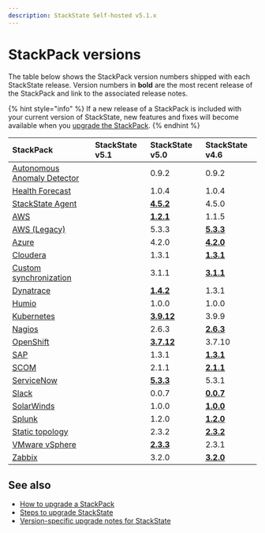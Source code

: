 ```yaml
---
description: StackState Self-hosted v5.1.x 
---
```


# StackPack versions

The table below shows the StackPack version numbers shipped with each StackState release. Version numbers in **bold** are the most recent release of the StackPack and link to the associated release notes.

{% hint style="info" %}
If a new release of a StackPack is included with your current version of StackState, new features and fixes will become available when you [upgrade the StackPack](../../stackpacks/about-stackpacks.md#upgrade-a-stackpack).
{% endhint %}

| StackPack                                                             | StackState v5.1 | StackState v5.0                                                        | StackState v4.6                                                                                              |
|:----------------------------------------------------------------------|:----------------|:-----------------------------------------------------------------------|:-------------------------------------------------------------------------------------------------------------|
| [Autonomous Anomaly Detector](../../stackpacks/add-ons/aad.md)        |                 | 0.9.2                                                                  | 0.9.2                                                                                                        |
| [Health Forecast](../../stackpacks/add-ons/health-forecast.md)        |                 | 1.0.4                                                                  | 1.0.4                                                                                                        |
| [StackState Agent](../../stackpacks/integrations/agent.md)            |                 | [**4.5.2**](../../stackpacks/integrations/agent.md#release-notes)      | 4.5.0                                                                                                        |
| [AWS](../../stackpacks/integrations/aws/aws.md)                       |                 | [**1.2.1**](../../stackpacks/integrations/aws/aws.md#release-notes)    | 1.1.5                                                                                                        | 
| [AWS \(Legacy\)](../../stackpacks/integrations/aws/aws-legacy.md)     |                 | 5.3.3                                                                  | [**5.3.3**](../../stackpacks/integrations/aws/aws-legacy.md#release-notes)                                   | 
| [Azure](../../stackpacks/integrations/azure.md)                       |                 | 4.2.0                                                                  | [**4.2.0**](../../stackpacks/integrations/azure.md#release-notes)                                            | 
| [Cloudera](../../stackpacks/integrations/cloudera.md)                 |                 | 1.3.1                                                                  | [**1.3.1**](../../stackpacks/integrations/cloudera.md#release-notes)                                         |
| [Custom synchronization](../../stackpacks/integrations/customsync.md) |                 | 3.1.1                                                                  | [**3.1.1**](https://github.com/StackVista/stackpack-autosync/blob/master/RELEASE.md)                         |
| [Dynatrace](../../stackpacks/integrations/dynatrace.md)               |                 | [**1.4.2**](../../stackpacks/integrations/dynatrace.md#release-notes)  | 1.3.1                                                                                                        | 
| [Humio](../../stackpacks/integrations/humio.md)                       |                 | 1.0.0                                                                  | 1.0.0                                                                                                        | 
| [Kubernetes](../../stackpacks/integrations/kubernetes.md)             |                 | [**3.9.12**](../../stackpacks/integrations/kubernetes.md#release-notes) | 3.9.9                                                                                                        | 
| [Nagios](../../stackpacks/integrations/nagios.md)                     |                 | 2.6.3                                                                  | [**2.6.3**](../../stackpacks/integrations/nagios.md#release-notes)                                           |
| [OpenShift](../../stackpacks/integrations/openshift.md) |                 | [**3.7.12**](../../stackpacks/integrations/openshift.md#release-notes) | 3.7.10                                                                                                       |
| [SAP](../../stackpacks/integrations/sap.md)                           |                 | 1.3.1                                                                  | [**1.3.1**](https://github.com/StackVista/stackpack-sap/blob/master/src/main/stackpack/resources/RELEASE.md) |
| [SCOM](../../stackpacks/integrations/scom.md)                         |                 | 2.1.1                                                                  | [**2.1.1**](../../stackpacks/integrations/scom.md#release-notes)                                             |
| [ServiceNow](../../stackpacks/integrations/servicenow.md)             |                 | [**5.3.3**](../../stackpacks/integrations/servicenow.md#release-notes) | 5.3.1                                                                                                        | 
| [Slack](/stackpacks/integrations/slack.md)                            |                 | 0.0.7                                                                   | [**0.0.7**](/stackpacks/integrations/slack.md#release-notes)                                                 | 
| [SolarWinds](../../stackpacks/integrations/solarwinds.md)             |                 | 1.0.0                                                                  | [**1.0.0**](../../stackpacks/integrations/solarwinds.md#release-notes)                                       |
| [Splunk](../../stackpacks/integrations/splunk/splunk_stackpack.md)    |                 | 1.2.0                                                                  | [**1.2.0**](https://github.com/StackVista/stackpack-splunk/blob/master/RELEASE.md)                           |
| [Static topology](../../stackpacks/integrations/static_topology.md)   |                 | 2.3.2                                                                  | [**2.3.2**](../../stackpacks/integrations/static_topology.md#release-notes)                                  |
| [VMware vSphere](../../stackpacks/integrations/vsphere.md)            |                 | [**2.3.3**](../../stackpacks/integrations/vsphere.md#release-notes) | 2.3.1                                                                                                        |
| [Zabbix](../../stackpacks/integrations/zabbix.md)                     |                 | 3.2.0                                                                  | [**3.2.0**](../../stackpacks/integrations/zabbix.md#release-notes)                                           | 

## See also

* [How to upgrade a StackPack](../../stackpacks/about-stackpacks.md#upgrade-a-stackpack)
* [Steps to upgrade StackState](steps-to-upgrade.md)
* [Version-specific upgrade notes for StackState](version-specific-upgrade-instructions.md)

